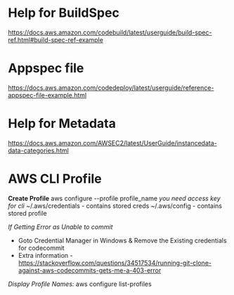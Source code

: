 # Help for BuildSpec

https://docs.aws.amazon.com/codebuild/latest/userguide/build-spec-ref.html#build-spec-ref-example

# Appspec file

https://docs.aws.amazon.com/codedeploy/latest/userguide/reference-appspec-file-example.html

# Help for Metadata
https://docs.aws.amazon.com/AWSEC2/latest/UserGuide/instancedata-data-categories.html

# AWS CLI Profile

**Create Profile**
aws configure --profile profile_name
*you need access key for cli*
~/.aws/credentials - contains stored creds
~/.aws/config - contains stored profile

*If Getting Error as Unable to commit*
- Goto Credential Manager in Windows & Remove the Existing credentials for codecommit
- Extra information - https://stackoverflow.com/questions/34517534/running-git-clone-against-aws-codecommits-gets-me-a-403-error





*Display Profile Names:*
aws configure list-profiles



